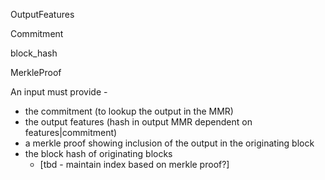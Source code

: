 OutputFeatures

Commitment

block\_hash

MerkleProof

An input must provide -

* the commitment \(to lookup the output in the MMR\)
* the output features \(hash in output MMR dependent on features\|commitment\)
* a merkle proof showing inclusion of the output in the originating block
* the block hash of originating blocks
  * \[tbd - maintain index based on merkle proof?\]

  



